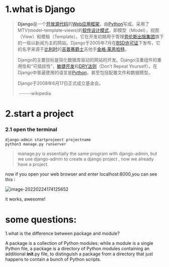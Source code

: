 # 1.what is Django

> **Django**是一个[开放源代码](https://zh.wikipedia.org/wiki/开放源代码)的[Web应用框架](https://zh.wikipedia.org/wiki/Web应用框架)，由[Python](https://zh.wikipedia.org/wiki/Python)写成。采用了MTV(model–template–views)的[软件设计模式](https://zh.wikipedia.org/wiki/软件设计模式)，即模型（Model），视图（View）和模板（Template）。它在开发初期用于管理[劳伦斯出版集团](https://zh.wikipedia.org/w/index.php?title=劳伦斯出版集团&action=edit&redlink=1)旗下的一些以新闻为主的网站。Django于2005年7月在[BSD许可证](https://zh.wikipedia.org/wiki/BSD许可证)下发布，它的名字来源于[比利时](https://zh.wikipedia.org/wiki/比利时)的[吉普赛](https://zh.wikipedia.org/wiki/吉普赛)[爵士](https://zh.wikipedia.org/wiki/爵士乐)吉他手[金格·莱恩哈特](https://zh.wikipedia.org/wiki/金格·萊恩哈特)。
>
> Django的主要目标是简化数据库驱动的网站的开发。Django注重组件的重用性和“可插拔性”，[敏捷开发](https://zh.wikipedia.org/wiki/敏捷开发)和[DRY法则](https://zh.wikipedia.org/wiki/一次且仅一次)（Don't Repeat Yourself）。在Django中普遍使用的语言是[Python](https://zh.wikipedia.org/wiki/Python)，甚至包括配置文件和数据模型。
>
> Django于2008年6月17日正式成立基金会。
>
> ​                                                                            ------wikipedia

# 2.start a project

### 2.1 open the terminal

```
django-admin startprojeect projectname
python3 manage.py runserver
```

> manage.py is essentially the same program with django-admin, but we use django-admin to create a django project , now we already have a project.

now if you open your web browser and enter localhost:8000,you can see this :

![image-20220224174125652](C:\Users\10203\AppData\Roaming\Typora\typora-user-images\image-20220224174125652.png)

it works, awesome!



 

# some questions:

1.what is the difference between package and module?

A package is a collection of Python modules: while a module is a single Python file, a package is a directory of Python modules containing an additional __init__.py file, to distinguish a package from a directory that just happens to contain a bunch of Python scripts.
